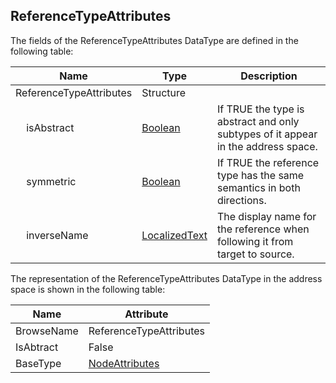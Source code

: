 <!-- datatype -->
## ReferenceTypeAttributes
<!-- end of description -->
The fields of the ReferenceTypeAttributes DataType are defined in the following table:  

|Name|Type|Description|
|---|---|---|
|ReferenceTypeAttributes|Structure||
|&nbsp;&nbsp;&nbsp;&nbsp;isAbstract|[Boolean](../../../Part3/DataTypes/Boolean/readme.md)|If TRUE the type is abstract and only subtypes of it appear in the address space.|
|&nbsp;&nbsp;&nbsp;&nbsp;symmetric|[Boolean](../../../Part3/DataTypes/Boolean/readme.md)|If TRUE the reference type has the same semantics in both directions.|
|&nbsp;&nbsp;&nbsp;&nbsp;inverseName|[LocalizedText](../../../Part3/DataTypes/LocalizedText/readme.md)|The display name for the reference when following it from target to source.|

The representation of the ReferenceTypeAttributes DataType in the address space is shown in the following table:  

|Name|Attribute|
|---|---|
|BrowseName|ReferenceTypeAttributes|
|IsAbtract|False|
|BaseType|[NodeAttributes](../../../Part4/Services/NodeAttributes/readme.md)|

